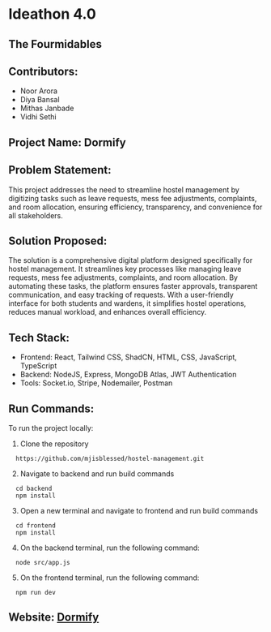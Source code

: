 # Ideathon 4.0
## The Fourmidables
## Contributors:
* Noor Arora
* Diya Bansal
* Mithas Janbade
* Vidhi Sethi
## Project Name: Dormify
## Problem Statement:
This project addresses the need to streamline hostel management by digitizing tasks such as leave requests, mess fee adjustments, complaints, and room allocation, ensuring efficiency, transparency, and convenience for all stakeholders.
## Solution Proposed:
The solution is a comprehensive digital platform designed specifically for hostel management. It streamlines key processes like managing leave requests, mess fee adjustments, complaints, and room allocation. By automating these tasks, the platform ensures faster approvals, transparent communication, and easy tracking of requests. With a user-friendly interface for both students and wardens, it simplifies hostel operations, reduces manual workload, and enhances overall efficiency.
## Tech Stack:
* Frontend: React, Tailwind CSS, ShadCN, HTML, CSS, JavaScript, TypeScript 
* Backend: NodeJS, Express, MongoDB Atlas, JWT Authentication
* Tools: Socket.io, Stripe, Nodemailer, Postman

## Run Commands:
To run the project locally:

1. Clone the repository
```
  https://github.com/mjisblessed/hostel-management.git
```

2. Navigate to backend and run build commands
```
  cd backend
  npm install
```
3. Open a new terminal and navigate to frontend and run build commands
```
  cd frontend
  npm install
```

4. On the backend terminal, run the following command:
```
  node src/app.js
```

5. On the frontend terminal, run the following command:
```
  npm run dev
```
## Website: <a href="https://dormify-sigma.vercel.app/">Dormify</a>

